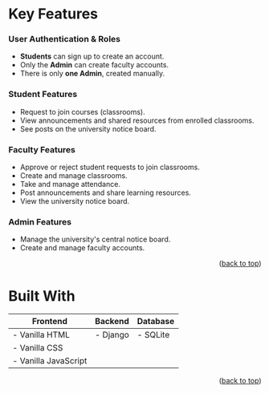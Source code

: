 
<a id="readme-top"></a>

# Key Features

###  User Authentication & Roles
- **Students** can sign up to create an account.
- Only the **Admin** can create faculty accounts.
- There is only **one Admin**, created manually.

###  Student Features
- Request to join courses (classrooms).
- View announcements and shared resources from enrolled classrooms.
- See posts on the university notice board.

###  Faculty Features
- Approve or reject student requests to join classrooms.
- Create and manage classrooms.
- Take and manage attendance.
- Post announcements and share learning resources.
- View the university notice board.

###  Admin Features
- Manage the university's central notice board.
- Create and manage faculty accounts.

<p align="right">(<a href="#readme-top">back to top</a>)</p>


# Built With

| Frontend            | Backend  | Database  |
|---------------------|----------|-----------|
|- Vanilla HTML       |- Django  | - SQLite  |
|- Vanilla CSS        |          |           |
|- Vanilla JavaScript |          |           |

<p align="right">(<a href="#readme-top">back to top</a>)</p>
